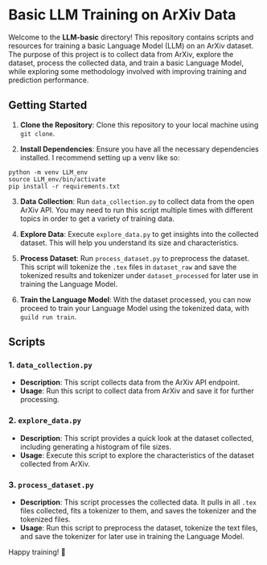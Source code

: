 # Basic LLM Training on ArXiv Data

Welcome to the **LLM-basic** directory! This repository contains scripts and resources for training a basic Language Model (LLM) on an ArXiv dataset. The purpose of this project is to collect data from ArXiv, explore the dataset, process the collected data, and train a basic Language Model, while exploring some methodology involved with improving training and prediction performance.

## Getting Started

1. **Clone the Repository**: Clone this repository to your local machine using `git clone`.

2. **Install Dependencies**: Ensure you have all the necessary dependencies installed. I recommend setting up a venv like so:
```
python -m venv LLM_env
source LLM_env/bin/activate
pip install -r requirements.txt
```

3. **Data Collection**: Run `data_collection.py` to collect data from the open ArXiv API. You may need to run this script multiple times with different topics in order to get a variety of training data.

4. **Explore Data**: Execute `explore_data.py` to get insights into the collected dataset. This will help you understand its size and characteristics.

5. **Process Dataset**: Run `process_dataset.py` to preprocess the dataset. This script will tokenize the `.tex` files in `dataset_raw` and save the tokenized results and tokenizer under `dataset_processed` for later use in training the Language Model.

6. **Train the Language Model**: With the dataset processed, you can now proceed to train your Language Model using the tokenized data, with `guild run train`.

## Scripts

### 1. `data_collection.py`
- **Description**: This script collects data from the ArXiv API endpoint.
- **Usage**: Run this script to collect data from ArXiv and save it for further processing.

### 2. `explore_data.py`
- **Description**: This script provides a quick look at the dataset collected, including generating a histogram of file sizes.
- **Usage**: Execute this script to explore the characteristics of the dataset collected from ArXiv.

### 3. `process_dataset.py`
- **Description**: This script processes the collected data. It pulls in all `.tex` files collected, fits a tokenizer to them, and saves the tokenizer and the tokenized files.
- **Usage**: Run this script to preprocess the dataset, tokenize the text files, and save the tokenizer for later use in training the Language Model.


Happy training! 🚀